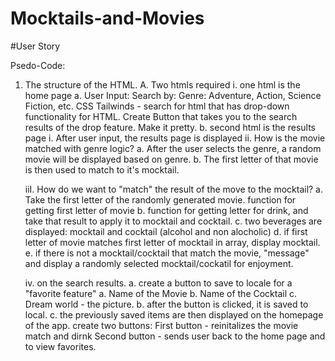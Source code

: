# Mocktails-and-Movies

#User Story

Psedo-Code:

1. The structure of the HTML.
   A. Two htmls required
   i. one html is the home page
   a. User Input:
   Search by: Genre: Adventure, Action, Science Fiction, etc.
   CSS Tailwinds - search for html that has drop-down functionality for HTML.
   Create Button that takes you to the search results of the drop feature.
   Make it pretty.
   b. second html is the results page
   i. After user input, the results page is displayed
   ii. How is the movie matched with genre logic?
   a. After the user selects the genre, a random movie will be displayed based on genre.
   b. The first letter of that movie is then used to match to it's mocktail.

   iiI. How do we want to "match" the result of the move to the mocktail?
   a. Take the first letter of the randomly generated movie. function for getting first letter of movie
   b. function for getting letter for drink, and take that result to apply it to mocktail and cocktail.
   c. two beverages are displayed: mocktail and cocktail (alcohol and non alocholic)
   d. if first letter of movie matches first letter of mocktail in array, display mocktail.
   e. if there is not a mocktail/cocktail that match the movie, "message" and display a randomly selected mocktail/cockatil for enjoyment.

   iv. on the search results.
   a. create a button to save to locale for a "favorite feature"
   a. Name of the Movie
   b. Name of the Cocktail
   c. Dream world - the picture.
   b. after the button is clicked, it is saved to local.
   c. the previously saved items are then displayed on the homepage of the app.
   create two buttons: 
   First button - reinitalizes the movie match and dirnk
   Second button - sends user back to the home page and to view favorites.
